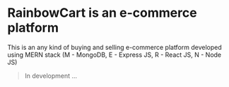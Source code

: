 # RainbowCart is an e-commerce platform

This is an any kind of buying and selling e-commerce platform developed using MERN stack (M - MongoDB, E - Express JS, R - React JS, N - Node JS)

> In development ...
